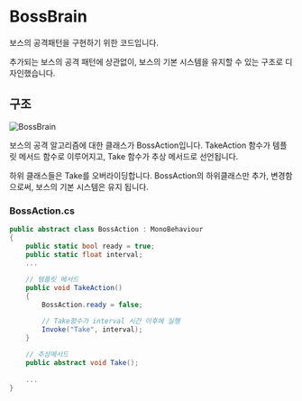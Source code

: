 # BossBrain
보스의 공격패턴을 구현하기 위한 코드입니다.

추가되는 보스의 공격 패턴에 상관없이, 보스의 기본 시스템을 유지할 수 있는 구조로 디자인했습니다.
## 구조
![BossBrain](https://user-images.githubusercontent.com/36800639/152999455-ad7fea9d-a29c-4f89-9572-a6a2a3fdc8a7.png)

보스의 공격 알고리즘에 대한 클래스가 BossAction입니다. TakeAction 함수가 템플릿 메서드 함수로 이루어지고, Take 함수가 추상 메서드로 선언됩니다.

하위 클래스들은 Take를 오버라이딩합니다. BossAction의 하위클래스만 추가, 변경함으로써, 보스의 기본 시스템은 유지 됩니다.

### BossAction.cs
```c#
public abstract class BossAction : MonoBehaviour
{
    public static bool ready = true;
    public static float interval;
    ...
    
    // 템플릿 메서드
    public void TakeAction()
    {
        BossAction.ready = false;

        // Take함수가 interval 시간 이후에 실행
        Invoke("Take", interval);
    }
    
    // 추상메서드
    public abstract void Take();
    
    ...
}
```
